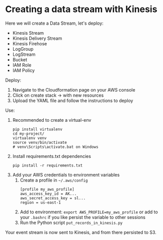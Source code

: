 # Creating a data stream with Kinesis


Here we will create a Data Stream, let's deploy:
* Kinesis Stream
* Kinesis Delivery Stream
* Kinesis Firehose
* LogGroup
* LogStream
* Bucket
* IAM Role
* IAM Policy

Deploy:
1. Navigate to the Cloudformation page on your AWS console
2. Click on create stack -> with new resources
3. Upload the YAML file and follow the instructions to deploy


Use:
1. Recommended to create a virtual-env
     ```
     pip install virtualenv
     cd my-project/
     virtualenv venv
     source venv/bin/activate
     # venv\Scripts\activate.bat on Windows
     ```
2. Install requirements.txt dependencies
     ```
     pip install -r requirements.txt
     ```
3. Add your AWS credentials to environment variables
     1. Create a profile in `~/.aws/config`
         ```
         [profile my_aws_profile]
         aws_access_key_id = AK...
         aws_secret_access_key = sl...
         region = us-east-1
         ```
     1. Add to environment: `export AWS_PROFILE=my_aws_profile` or add to your `.bashrc` if you like
     persist the variable to other sessions
     1. Run the Python script `put_records_in_kinesis.py`
    
Your event stream is now sent to Kinesis, and from there persisted to S3.